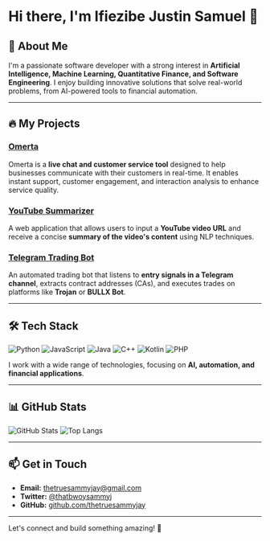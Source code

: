 # Hi there, I'm Ifiezibe Justin Samuel 👋

## 🚀 About Me
I'm a passionate software developer with a strong interest in **Artificial Intelligence, Machine Learning, Quantitative Finance, and Software Engineering**. I enjoy building innovative solutions that solve real-world problems, from AI-powered tools to financial automation.

---

## 🔥 My Projects

### [Omerta](https://github.com/thetruesammyjay/Omerta)
Omerta is a **live chat and customer service tool** designed to help businesses communicate with their customers in real-time. It enables instant support, customer engagement, and interaction analysis to enhance service quality.

### [YouTube Summarizer](https://github.com/thetruesammyjay/Youtube-Summarizer)
A web application that allows users to input a **YouTube video URL** and receive a concise **summary of the video's content** using NLP techniques.

### [Telegram Trading Bot](https://github.com/thetruesammyjay/telegram-trading-bot)
An automated trading bot that listens to **entry signals in a Telegram channel**, extracts contract addresses (CAs), and executes trades on platforms like **Trojan** or **BULLX Bot**.

---

## 🛠️ Tech Stack
![Python](https://img.shields.io/badge/-Python-black?style=flat-square&logo=python)
![JavaScript](https://img.shields.io/badge/-JavaScript-black?style=flat-square&logo=javascript)
![Java](https://img.shields.io/badge/-Java-black?style=flat-square&logo=java)
![C++](https://img.shields.io/badge/-C++-black?style=flat-square&logo=c%2B%2B)
![Kotlin](https://img.shields.io/badge/-Kotlin-black?style=flat-square&logo=kotlin)
![PHP](https://img.shields.io/badge/-PHP-black?style=flat-square&logo=php)

I work with a wide range of technologies, focusing on **AI, automation, and financial applications**.

---

## 📊 GitHub Stats
![GitHub Stats](https://github-readme-stats.vercel.app/api?username=thetruesammyjay&show_icons=true&theme=radical)
![Top Langs](https://github-readme-stats.vercel.app/api/top-langs/?username=thetruesammyjay&layout=compact&theme=radical)

---

## 📫 Get in Touch
- **Email:** thetruesammyjay@gmail.com  
- **Twitter:** [@thatbwoysammyj](https://twitter.com/thatbwoysammyj)  
- **GitHub:** [github.com/thetruesammyjay](https://github.com/thetruesammyjay)  

---

Let's connect and build something amazing! 🚀
